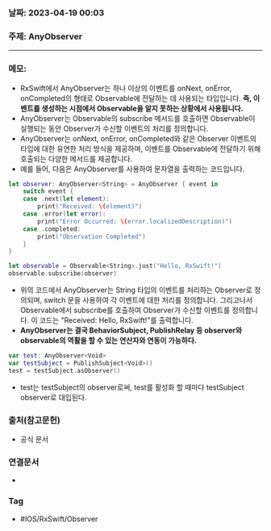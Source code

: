 ### 날짜: 2023-04-19 00:03

### 주제: AnyObserver
---
### 메모: 
- RxSwift에서 AnyObserver는 하나 이상의 이벤트를 onNext, onError, onCompleted의 형태로 Observable에 전달하는 데 사용되는 타입입니다. **즉, 이벤트를 생성하는 시점에서 Observable을 알지 못하는 상황에서 사용됩니다.**
- AnyObserver는 Observable의 subscribe 메서드를 호출하면 Observable이 실행되는 동안 Observer가 수신할 이벤트의 처리를 정의합니다. 
- AnyObserver는 onNext, onError, onCompleted와 같은 Observer 이벤트의 타입에 대한 유연한 처리 방식을 제공하며, 이벤트를 Observable에 전달하기 위해 호출되는 다양한 메서드를 제공합니다.
- 예를 들어, 다음은 AnyObserver를 사용하여 문자열을 출력하는 코드입니다.
~~~ swift 
let observer: AnyObserver<String> = AnyObserver { event in
    switch event {
    case .next(let element):
        print("Received: \(element)")
    case .error(let error):
        print("Error Occurred: \(error.localizedDescription)")
    case .completed:
        print("Observation Completed")
    }
}

let observable = Observable<String>.just("Hello, RxSwift!")
observable.subscribe(observer)
~~~
- 위의 코드에서 AnyObserver는 String 타입의 이벤트를 처리하는 Observer로 정의되며, switch 문을 사용하여 각 이벤트에 대한 처리를 정의합니다. 그리고나서 Observable에서 subscribe를 호출하여 Observer가 수신할 이벤트를 정의합니다. 이 코드는 "Received: Hello, RxSwift!"를 출력합니다.
- **AnyObserver는 결국 BehaviorSubject, PublishRelay 등 observer와 observable의 역활을 할 수 있는 연산자와 연동이 가능하다.**
~~~ swift 
var test: AnyObserver<Void> 
var testSubject = PublishSubject<Void>()
test = testSubject.asObserver()
~~~
- test는 testSubject의 observer로써, test를 활성화 할 때마다 testSubject observer로 대입된다.
### 출처(참고문헌) 
- 공식 문서

### 연결문서 
- 

### Tag
- #IOS/RxSwift/Observer